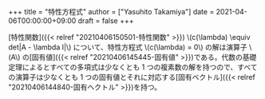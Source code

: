 +++
title = "特性方程式"
author = ["Yasuhito Takamiya"]
date = 2021-04-06T00:00:00+09:00
draft = false
+++

[特性関数]({{< relref "20210406150501-特性関数" >}}) \\(c(\lambda) \equiv det|A - \lambda I|\\) について、特性方程式 \\(c(\lambda) = 0\\) の解は演算子 \\(A\\) の[固有値]({{< relref "20210406145445-固有値" >}})である。代数の基礎定理によるとすべての多項式は少なくとも 1 つの複素数の解を持つので、すべての演算子は少なくとも 1 つの固有値とそれに対応する[固有ベクトル]({{< relref "20210406144840-固有ヘクトル" >}})を持つ。
